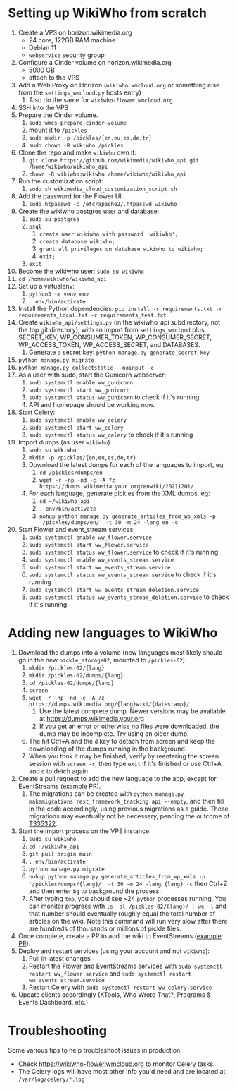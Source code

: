 # Setting up WikiWho from scratch

1. Create a VPS on horizon.wikimedia.org
   * 24 core, 122GB RAM machine
   * Debian 11
   * `webservice` security group
2. Configure a Cinder volume on horizon.wikimedia.org
   * 5000 GB
   * attach to the VPS
3. Add a Web Proxy on Horizon (`wikiwho.wmcloud.org` or something else from the `settings_wmcloud.py` hosts entry)
   1. Also do the same for `wikiwho-flower.wmcloud.org`
4. SSH into the VPS
5. Prepare the Cinder volume.
   1. `sudo wmcs-prepare-cinder-volume`
   2. mount it to `/pickles`
   3. `sudo mkdir -p /pickles/{en,eu,es,de,tr}`
   4. `sudo chown -R wikiwho /pickles`
6. Clone the repo and make `wikiwho` own it:
   1. `git clone https://github.com/wikimedia/wikiwho_api.git /home/wikiwho/wikiwho_api`
   2. `chown -R wikiwho:wikiwho /home/wikiwho/wikiwho_api`
7. Run the customization script:
   1. `sudo sh wikimedia_cloud_customization_script.sh`
8. Add the password for the Flower UI:
   1. `sudo htpasswd -c /etc/apache2/.htpasswd wikiwho`
9. Create the wikiwho postgres user and database:
   1. `sudo su postgres`
   2. `psql`
      1. `create user wikiwho with password 'wikiwho';`
      2. `create database wikiwho;`
      3. `grant all privileges on database wikiwho to wikiwho;`
      4. `exit;`
   3. `exit`
10. Become the wikiwho user: `sudo su wikiwho`
11. `cd /home/wikiwho/wikiwho_api`
12. Set up a virtualenv:
    1. `python3 -m venv env`
    2. `. env/bin/activate`
13. Install the Python dependencies: `pip install -r requirements.txt -r requirements_local.txt -r requirements_test.txt`
14. Create `wikiwho_api/settings.py` (in the wikiwho_api subdirectory, not the top git directory), with an import from `settings_wmcloud` plus SECRET_KEY, WP_CONSUMER_TOKEN, WP_CONSUMER_SECRET, WP_ACCESS_TOKEN, WP_ACCESS_SECRET, and DATABASES.
     1. Generate a secret key: `python manage.py generate_secret_key`
15. `python manage.py migrate`
16. `python manage.py collectstatic --noinput -c`
17. As a user with sudo, start the Gunicorn webserver:
    1.  `sudo systemctl enable ww_gunicorn`
    2.  `sudo systemctl start ww_gunicorn`
    3.  `sudo systemctl status ww_gunicorn` to check if it's running
    4.  API and homepage should be working now.
18. Start Celery:
    1.  `sudo systemctl enable ww_celery`
    2.  `sudo systemctl start ww_celery`
    3.  `sudo systemctl status ww_celery` to check if it's running
19. Import dumps (as user `wikiwho`)
    1.  `sudo su wikiwho`
    2.  `mkdir -p /pickles/{en,eu,es,de,tr}`
    3.  Download the latest dumps for each of the languages to import, eg:
        1.  `cd /pickles/dumps/en`
        2.  `wget -r -np -nd -c -A 7z https://dumps.wikimedia.your.org/enwiki/20211201/`
    4.  For each language, generate pickles from the XML dumps, eg:
        1.  `cd ~/wikiwho_api`
        2.  `. env/bin/activate`
        3.  `nohup python manage.py generate_articles_from_wp_xmls -p '/pickles/dumps/en/' -t 30 -m 24 -lang en -c`
20. Start Flower and event_stream services
    1.  `sudo systemctl enable ww_flower.service`
    2.  `sudo systemctl start ww_flower.service`
    3.  `sudo systemctl status ww_flower.service` to check if it's running
    4.  `sudo systemctl enable ww_events_stream.service`
    5.  `sudo systemctl start ww_events_stream.service`
    6.  `sudo systemctl status ww_events_stream.service` to check if it's running
    7.  `sudo systemctl start ww_events_stream_deletion.service`
    8.  `sudo systemctl status ww_events_stream_deletion.service` to check if it's running

# Adding new languages to WikiWho

1. Download the dumps into a volume (new languages most likely should go in the new `pickle_storage02`, mounted to `/pickles-02`)
    1. `mkdir /pickles-02/{lang}`
    2. `mkdir /pickles-02/dumps/{lang}`
    3. `cd /pickles-02/dumps/{lang}`
    4. `screen`
    5. `wget -r -np -nd -c -A 7z https://dumps.wikimedia.org/{lang}wiki/{datestamp}/`
        1. Use the latest complete dump. Newer versions may be available at https://dumps.wikimedia.your.org
        2. If you get an error or otherwise no files were downloaded, the dump may be incomplete. Try using an older dump.
    6. The hit Ctrl+A and the `d` key to detach from screen and keep the downloading of the dumps running in the background.
    7. When you thnk it may be finished, verify by reentering the screen session with `screen -r`, then type `exit` if it's finished or use Ctrl+A and `d` to detch again.
2. Create a pull request to add the new language to the app, except for EventStreams ([example PR](https://github.com/wikimedia/wikiwho_api/pull/8)).
    1. The migrations can be created with `python manage.py makemigrations rest_framework_tracking api --empty`, and then fill in the code accordingly, using previous migrations as a guide. These migrations may eventually not be necessary, pending the outcome of [T335322](https://phabricator.wikimedia.org/T335322).
3. Start the import process on the VPS instance:
    1. `sudo su wikiwho`
    2. `cd ~/wikiwho_api`
    3. `git pull origin main`
    4. `. env/bin/activate`
    5. `python manage.py migrate`
    6. `nohup python manage.py generate_articles_from_wp_xmls -p '/pickles/dumps/{lang}/' -t 30 -m 24 -lang {lang} -c` then Ctrl+Z and then enter `bg` to background the process.
    7. After typing `top`, you should see ~24 `python` processes running. You can monitor progress with `ls -al /pickles-02/{lang}/ | wc -l` and that number should eventually roughly equal the total number of articles on the wiki. Note this command will run very slow after there are hundreds of thousands or millions of pickle files.
4.  Once complete, create a PR to add the wiki to EventStreams ([example PR](https://github.com/wikimedia/wikiwho_api/pull/7)).
5.  Deploy and restart services (using your account and not `wikiwho`):
       1. Pull in latest changes
       2. Restart the Flower and EventStreams services with `sudo systemctl restart ww_flower.service` and `sudo systemctl restart ww_events_stream.service`
       3. Restart Celery with `sudo systemctl restart ww_celery.service`
6.  Update clients accordingly (XTools, Who Wrote That?, Programs & Events Dashboard, etc.)

# Troubleshooting

Some various tips to help troubleshoot issues in production:

* Check https://wikiwho-flower.wmcloud.org to monitor Celery tasks.
* The Celery logs will have most other info you'd need and are located at `/var/log/celery/*.log`
